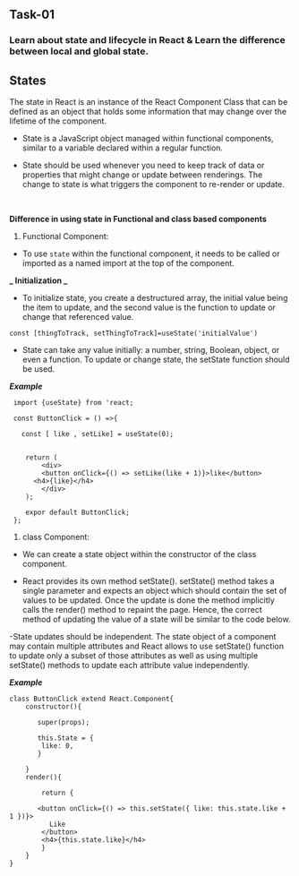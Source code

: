 ## Task-01

### Learn about state and lifecycle in React & Learn the difference between local and global state.

## States

The state in React is an instance of the React Component Class that can be defined as an object that holds some information that may change over the lifetime of the component.

- State is a JavaScript object managed within functional components, similar to a variable declared within a regular function.

- State should be used whenever you need to keep track of data or properties that might change or update between renderings. The change to state is what triggers the component to re-render or update.

<br>

**Difference in using state in Functional and class based components**

1. Functional Component:

- To use `state` within the functional component, it needs to be called or imported as a named import at the top of the component.

**_ Initialization _**

- To initialize state, you create a destructured array, the initial value being the item to update, and the second value is the function to update or change that referenced value.

```
const [thingToTrack, setThingToTrack]=useState('initialValue')

```

- State can take any value initially: a number, string, Boolean, object, or even a function. To update or change state, the setState function should be used.

**_Example_**

```
 import {useState} from 'react;

 const ButtonClick = () =>{

   const [ like , setLike] = useState(0);


    return (
        <div>
        <button onClick={() => setLike(like + 1)}>like</button>
      <h4>{like}</h4>
        </div>
    );

    expor default ButtonClick;
 };

```

1.  class Component:

- We can create a state object within the constructor of the class component.

- React provides its own method setState(). setState() method takes a single parameter and expects an object which should contain the set of values to be updated. Once the update is done the method implicitly calls the render() method to repaint the page. Hence, the correct method of updating the value of a state will be similar to the code below.

-State updates should be independent. The state object of a component may contain multiple attributes and React allows to use setState() function to update only a subset of those attributes as well as using multiple setState() methods to update each attribute value independently.

**_Example_**

```
class ButtonClick extend React.Component{
    constructor(){

       super(props);

       this.State = {
        like: 0,
       }

    }
    render(){

        return {

       <button onClick={() => this.setState({ like: this.state.like + 1 })}>
          Like
        </button>
        <h4>{this.state.like}</h4>
        }
    }
}
```
